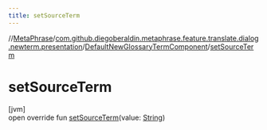 ```yaml
---
title: setSourceTerm
---
```

//[MetaPhrase](../../../index.html)/[com.github.diegoberaldin.metaphrase.feature.translate.dialog.newterm.presentation](../index.html)/[DefaultNewGlossaryTermComponent](index.html)/[setSourceTerm](set-source-term.html)



# setSourceTerm



[jvm]\
open override fun [setSourceTerm](set-source-term.html)(value: [String](https://kotlinlang.org/api/latest/jvm/stdlib/kotlin/-string/index.html))




